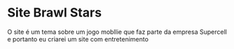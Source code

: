 # Site Brawl Stars
 O site é um tema sobre um jogo mobllie que faz parte da empresa Supercell e portanto eu criarei um site com entretenimento
